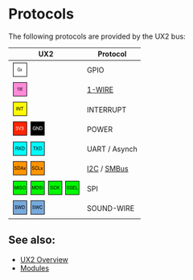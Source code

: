 # Protocols

The following protocols are provided by the UX2 bus:

| UX2                                             | Protocol                              |
| ----------------------------------------------- | ------------------------------------- |
| ![!Gx](../pin/g.png)                            | GPIO                                  |
| ![!W](../pin/1w.png)                            | [1-WIRE](./protocols/1wire/README.md) |
| ![!INT](../pin/int.png)                         | INTERRUPT                             |
| ![3V3](../pin/3v3.png) ![GND](../pin/gnd.png)   | POWER                                 |
| ![RXD](../pin/rxd.png) ![TXD](../pin/txd.png)   | UART / Asynch                         |
| ![SDAx](../pin/sda.png) ![SCLx](../pin/scl.png) | [I2C](./protocols/i2c/README.md) / [SMBus](./protocols/smbus/README.md) |
| ![MISO](../pin/miso.png) ![MOSI](../pin/mosi.png) ![SCK](../pin/sck.png) ![SSEL](../pin/ssel.png) | SPI |
| ![SWD](../pin/swd.png) ![SWC](../pin/swc.png)   | SOUND-WIRE                            |

## See also:

* [UX2 Overview](../README.md)
* [Modules](../modules/README.md)
